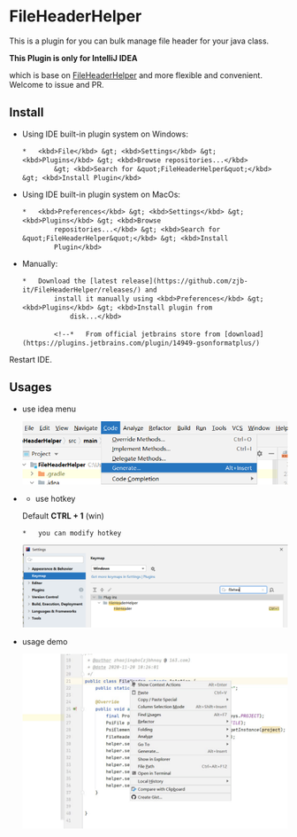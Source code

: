 # FileHeaderHelper
This is a plugin for you can bulk manage file header for your java class.

**This Plugin is only for IntelliJ IDEA**

which is base on [FileHeaderHelper](https://github.com/zjb-it/FileHeaderHelper.git)
    and more flexible and convenient. Welcome to issue and PR.

## Install

*   Using IDE built-in plugin system on Windows:

        *   <kbd>File</kbd> &gt; <kbd>Settings</kbd> &gt; <kbd>Plugins</kbd> &gt; <kbd>Browse repositories...</kbd>
                &gt; <kbd>Search for &quot;FileHeaderHelper&quot;</kbd> &gt; <kbd>Install Plugin</kbd>
*   Using IDE built-in plugin system on MacOs:

        *   <kbd>Preferences</kbd> &gt; <kbd>Settings</kbd> &gt; <kbd>Plugins</kbd> &gt; <kbd>Browse
                repositories...</kbd> &gt; <kbd>Search for &quot;FileHeaderHelper&quot;</kbd> &gt; <kbd>Install
                Plugin</kbd>
*   Manually:

        *   Download the [latest release](https://github.com/zjb-it/FileHeaderHelper/releases/) and
                install it manually using <kbd>Preferences</kbd> &gt; <kbd>Plugins</kbd> &gt; <kbd>Install plugin from
                    disk...</kbd>

                <!--*   From official jetbrains store from [download](https://plugins.jetbrains.com/plugin/14949-gsonformatplus/)

Restart IDE.

## Usages

*   use idea menu

    ![](https://raw.githubusercontent.com/zjb-it/FileHeaderHelper/master/idea-%20menu.png)

*   *   use hotkey

    Default **CTRL + 1** (win)

        *   you can modify hotkey

    ![](https://github.com/zjb-it/FileHeaderHelper/blob/master/modify-shortcut.png?raw=true)
*   usage demo

    ![](https://github.com/zjb-it/FileHeaderHelper/blob/master/usage-demo.gif?raw=true)
